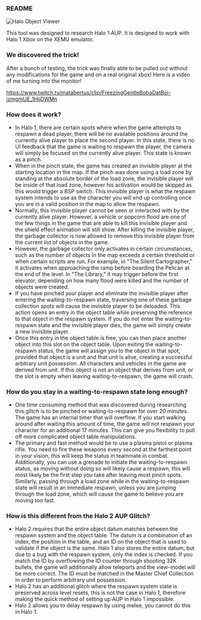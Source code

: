 ### README

![Halo Object Viewer](https://github.com/lbfs/objectviewer/blob/main/screenshot.jpg?raw=true)

This tool was designed to research Halo 1 AUP. It is designed to work with Halo 1 Xbox on the XEMU emulator.

### We discovered the trick!

After a bunch of testing, the trick was finally able to be pulled out without any modifications for the game and on a real original xbox! Here is a video of me turning into the monitor!

https://www.twitch.tv/matabertus/clip/FreezingGentleBobaDatBoi-izmgmUE_1HijDWMn


### How does it work?

- In Halo 1, there are certain spots where when the game attempts to respawn a dead player, there will be no available positions around the currently alive player to place the second player. In this state, there is no UI feedback that the game is waiting to respawn the player, the camera will simply be focused on the currently alive player. This state is known as a pinch.
- When in the pinch state, the game has created an invisible player at the starting location in the map. If the pinch was done using a load zone by standing at the absolute border of the load zone, the invisible player will be inside of that load zone, however his activation would be skipped as this would trigger a BSP switch. This invisible player is what the respawn system intends to use as the character you will end up controlling once you are in a valid position in the map to allow the respawn.
- Normally, this invisible player cannot be seen or interacted with by the currently alive player. However, a vehicle or popcorn flood are one of the few things in the game that are able to kill this invisible player and the shield effect animation will still show. After killing the invisible player, the garbage collector is now allowed to remove this invisible player from the current list of objects in the game.  
- However, the garbage collector only activates in certain circumstances, such as the number of objects in the map exceeds a certain threshold or when certain scripts are run. For example, in "The Silent Cartographer," it activates when approaching the ramp before boarding the Pelican at the end of the level. In "The Library," it may trigger before the first elevator, depending on how many flood were killed and the number of objects were created. 
- If you have pinched your player and eliminate the invisible player after entering the waiting-to-respawn state, traversing one of these garbage collection spots will cause the invisible player to be deloaded. This action opens an entry in the object table while preserving the reference to that object in the respawn system. If you do not enter the waiting-to-respawn state and the invisible player dies, the game will simply create a new invisible player. 
- Once this entry in the object table is free, you can then place another object into this slot on the object table. Upon exiting the waiting-to-respawn status, the game will assign you to the object in that spot, provided that object is a unit and that unit is alive, creating a successful arbitrary unit possession. All characters and vehicles in the game are derived from unit. If this object is not an object that derives from unit, or the slot is empty when leaving waiting-to-respawn, the game will crash. 

### How do you stay in a waiting-to-respawn state long enough?
- One time consuming method that was discovered during researching this glitch is to be pinched or waiting-to-respawn for over 20 minutes. The game has an internal timer that will overflow. If you start walking around after waiting this amount of time, the game will not respawn your character for an additional 17 minutes. This can give you flexibility to pull off more complicated object table manipulations.  
- The primary and fast method would be to use a plasma pistol or plasma rifle. You need to fire these weapons every second at the farthest point in your vision, this will keep the status in teammate in combat. Additionally, you can use a grenade to initiate the waiting-to-respawn status, as moving without doing so will likely cause a respawn, this will most likely be the first step you take after leaving most pinch spots. Similarly, passing through a load zone while in the waiting-to-respawn state will result in an immediate respawn, unless you are jumping through the load zone, which will cause the game to believe you are moving too fast. 

### How is this different from the Halo 2 AUP Glitch?

- Halo 2 requires that the entire object datum matches between the respawn system and the object table. The datum is a combination of an index, the position in the table, and an ID on the object that is used to validate if the object is the same. Halo 1 also stores the entire datum, but due to a bug with the respawn system, only the index is checked. If you match the ID by overflowing the ID counter through shooting 32K bullets, the game will additionally allow teleports and the view-model will be more correct. The ID must be matched in the Master Chief Collection in order to perform arbitrary unit possession. 
- Halo 2 has an additional glitch where the respawn system state is preserved across level resets, this is not the case in Halo 1, therefore making the quick method of setting up AUP in Halo 1 impossible. 
- Halo 2 allows you to delay respawn by using melee, you cannot do this in Halo 1.
